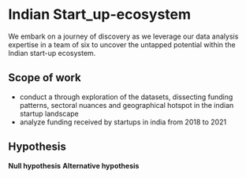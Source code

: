 # Indian Start_up-ecosystem
We embark on a journey of discovery as we leverage our data analysis expertise in a team of six to uncover the untapped potential within the Indian start-up ecosystem.
## Scope of work 
- conduct a through exploration of the datasets, dissecting funding patterns, sectoral nuances and geographical hotspot in the indian startup landscape
- analyze funding received by startups in india from 2018 to 2021
## Hypothesis 
**Null hypothesis** 
**Alternative hypothesis**